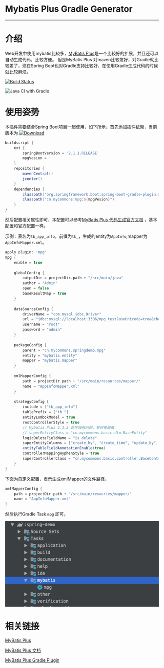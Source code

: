 # Mybatis Plus Gradle Generator

---

# 介绍

Web开发中使用mybatis比较多，[MyBatis Plus](https://mp.baomidou.com/)是一个比较好的扩展，并且还可以自动生成代码，比较方便。
但是MyBatis Plus 对maven比较友好，对Gradle就比较差了，现在Spring Boot也对Gradle支持比较好，在使用Gradle生成代码的时候就比较麻烦。

[![Build Status](https://travis-ci.org/LiushuiXiaoxia/mybatis-plus-gradle-generator.svg?branch=master)](https://travis-ci.org/LiushuiXiaoxia/mybatis-plus-gradle-generator)

![Java CI with Gradle](https://github.com/LiushuiXiaoxia/mybatis-plus-gradle-generator/workflows/Java%20CI%20with%20Gradle/badge.svg)

# 使用姿势

本插件需要结合Spring Boot项目一起使用，如下所示，首先添加插件依赖，当前版本为
[ ![Download](https://api.bintray.com/packages/liushuixiaoxia/maven/mpg/images/download.svg) ](https://bintray.com/liushuixiaoxia/maven/mpg/_latestVersion)

```groovy
buildscript {
    ext {
        springBootVersion = '2.1.1.RELEASE'
        mpgVesion = ''
    }
    repositories {
        mavenCentral()
        jcenter()
    }
    dependencies {
        classpath("org.springframework.boot:spring-boot-gradle-plugin:${springBootVersion}")
        classpath("cn.mycommons:mpg:${mpgVesion}")
    }
}
```

然后配置相关属性即可，本配置可以参考[MyBatis Plus 代码生成官方文档](https://mp.baomidou.com/guide/generator.html) ，基本配置和官方配置一样。

示例：表名为`tb_app_info`，前缀为`tb_`，生成的entity为`AppInfo`,mapper为`AppInfoMapper.xml`。

```groovy
apply plugin: 'mpg'
mpg {
    enable = true

    globalConfig {
        outputDir = projectDir.path + "/src/main/java"
        author = "Admin"
        open = false
        baseResultMap = true
    }

    dataSourceConfig {
        driverName = "com.mysql.jdbc.Driver"
        url = "jdbc:mysql://localhost:3306/mpg_test?useUnicode=true&characterEncoding=utf8&useSSL=false"
        username = "root"
        password = "admin"
    }

    packageConfig {
        parent = "cn.mycommons.springdemo.mpg"
        entity = "mybatis.entity"
        mapper = "mybatis.mapper"
    }

    xmlMapperConfig {
        path = projectDir.path + "/src/main/resources/mapper/"
        name = "AppInfoMapper.xml"
    }

    strategyConfig {
        include = ["tb_app_info"]
        tablePrefix = ["tb_"]
        entityLombokModel = true
        restControllerStyle = true
        // Mybatis Plus 3.3.2 此字段有问题，暂时先屏蔽 
        // superEntityClass = "cn.mycommons.basic.dto.BaseEntity"
        logicDeleteFieldName = "is_delete"
        superEntityColumns = ["create_by", "create_time", "update_by", "update_time", "remark", "is_delete"]
        entityTableFieldAnnotationEnable(true)
        controllerMappingHyphenStyle = true
        superControllerClass = "cn.mycommons.basic.controller.BaseController"
    }
}
```

下面为自定义配置，表示生成xmlMapper的文件路径。

```groovy
xmlMapperConfig {
    path = projectDir.path + "/src/main/resources/mapper/"
    name = "AppInfoMapper.xml"
}
```

然后执行Gradle Task `mpg` 即可。

![mpg](https://raw.githubusercontent.com/LiushuiXiaoxia/mybatis-plus-gradle-generator/master/doc/1.png)

# 相关链接

[MyBatis Plus](https://mp.baomidou.com/)

[MyBatis Plus 文档](https://mp.baomidou.com/config/)

[MyBatis Plus Gradle Plugin](https://github.com/LiushuiXiaoxia/mybatis-plus-gradle-generator)